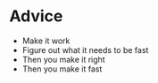 # Advice

- Make it work
- Figure out what it needs to be fast
- Then you make it right
- Then you make it fast
